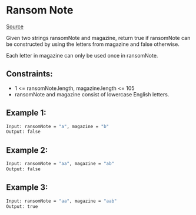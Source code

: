# Ransom Note

[Source](https://leetcode.com/problems/ransom-note/description/)

Given two strings ransomNote and magazine, return true if ransomNote can be constructed by using the letters from magazine and false otherwise.

Each letter in magazine can only be used once in ransomNote.

## Constraints:

 - 1 <= ransomNote.length, magazine.length <= 105
 - ransomNote and magazine consist of lowercase English letters.

## Example 1:
```sh
Input: ransomNote = "a", magazine = "b"
Output: false
```

## Example 2:
```sh
Input: ransomNote = "aa", magazine = "ab"
Output: false
```

## Example 3:
```sh
Input: ransomNote = "aa", magazine = "aab"
Output: true
```